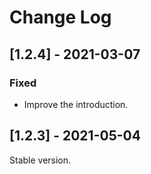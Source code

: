 # Change Log

## [1.2.4] - 2021-03-07

### Fixed
- Improve the introduction.

## [1.2.3] - 2021-05-04
Stable version.
